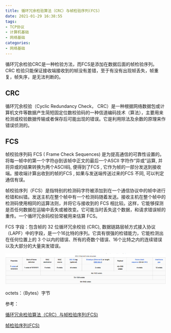 ```yaml
---
title: 循环冗余检验算法（CRC）与帧检验序列(FCS)
date: 2021-01-29 16:38:55
tags:
- TCP协议
- 计算机基础
- 网络基础
categories:
- 网络基础
---
```


循环冗余检验CRC是一种检验方法，而FCS是添加在数据后面的帧检验序列。CRC 检验只能保证接收端接收到的帧没有差错，至于有没有出现帧丢失，帧重复，帧失序，是无法判断的。

## CRC

循环冗余校验（Cyclic Redundancy Check， CRC）是一种根据网络数据包或计算机文件等数据产生简短固定位数校验码的一种信道编码技术（算法），主要用来检测或校验数据传输或者保存后可能出现的错误。它是利用除法及余数的原理来作错误侦测的。

## FCS

帧校验序列码 FCS ( Frame Check Sequences) 是为提高通信的可靠性设置的。将每一帧中的第一个字符@到该帧中正文的最后一个ASCII 字符作“异或”运算, 并将异或的结果转换为两个ASCII码, 便得到了FCS , 它作为帧的一部分发送到接收端。接收端计算出收到的帧的FCS , 如果与发送端传送过来的FCS 不同, 可以判定通信有误。

帧校验序列（FCS）是指特别的检测码字符被添加到在一个通信协议中的帧中进行检错和纠错。发送主机在整个帧中有一个检测码随着发送。接收主机在整个帧中的检测码使用相同的运算法则，并将它与接收到的 FCS 相比较。这样，它能够探测是否任何数据在运输中丢失或被改变。它可能当时丢失这个数据，和请求错误帧的重传。一个循环冗余码校验常被用来估算 FCS。

FCS 字段：包含帧的 32 位循环冗余校验 (CRC), 数据链路层帧方式接入协议（LAPF）中的字段，是一个16比特的序列。它具有很强的检错能力，它能检测出在任何位置上的 3 个以内的错误、所有的奇数个错误、16个比特之内的连续错误以及大部分的大量突发错误。

![ethernetframe-802.3.png](/img/ethernet-frame-802-3.png)

octets：（Bytes）字节

参考：

[循环冗余检验算法（CRC）与帧检验序列(FCS)](https://blog.csdn.net/loveCC_orange/article/details/79127809)

[帧检验序列(FCS)](https://blog.csdn.net/lxm920714/article/details/103274092)